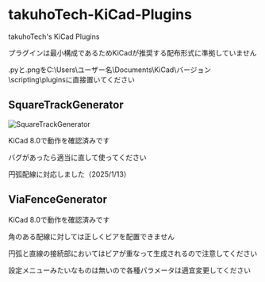 # takuhoTech-KiCad-Plugins
takuhoTech's KiCad Plugins

プラグインは最小構成であるためKiCadが推奨する配布形式に準拠していません

.pyと.pngをC:\Users\ユーザー名\Documents\KiCad\バージョン\scripting\pluginsに直接置いてください

## SquareTrackGenerator

![SquareTrackGenerator](https://github.com/user-attachments/assets/77c7218f-fd4f-4bf6-9bed-bb141d6037d3)

KiCad 8.0で動作を確認済みです

バグがあったら適当に直して使ってください

円弧配線に対応しました（2025/1/13）

## ViaFenceGenerator

KiCad 8.0で動作を確認済みです

角のある配線に対しては正しくビアを配置できません

円弧と直線の接続部においてはビアが重なって生成されるので注意してください

設定メニューみたいなものは無いので各種パラメータは適宜変更してください
